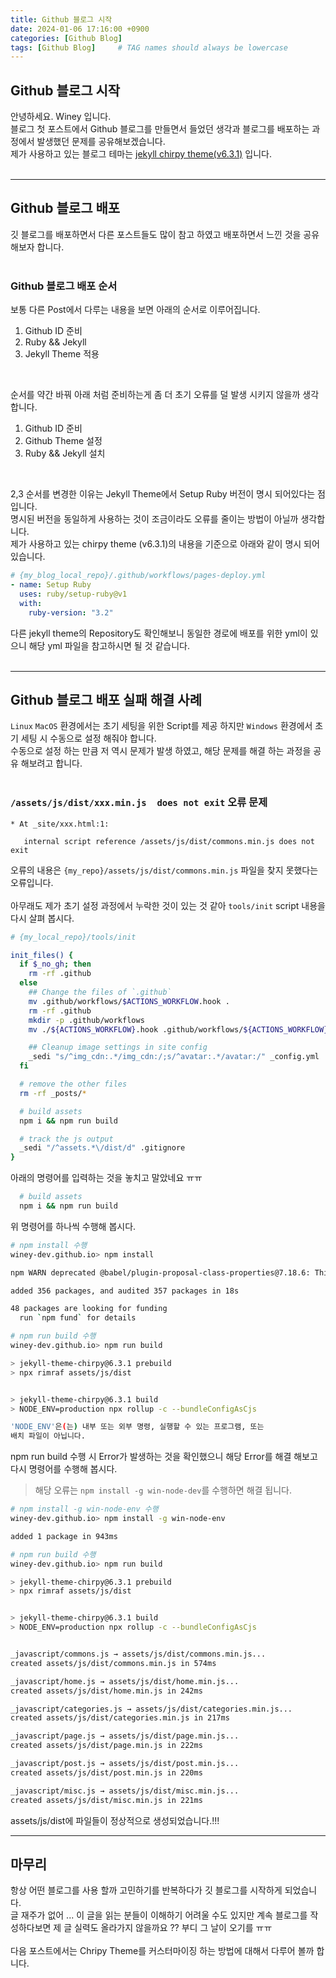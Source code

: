 ```yaml
---
title: Github 블로그 시작
date: 2024-01-06 17:16:00 +0900
categories: [Github Blog]
tags: [Github Blog]     # TAG names should always be lowercase
---
```


## Github 블로그 시작 

안녕하세요. Winey 입니다.<br>
블로그 첫 포스트에서 Github 블로그를 만들면서 들었던 생각과 블로그를 배포하는 과정에서 발생했던 문제를 공유해보겠습니다.<br>
제가 사용하고 있는 블로그 테마는 [jekyll chirpy theme(v6.3.1)](https://github.com/cotes2020/jekyll-theme-chirpy) 입니다.<br>
<br>

---

## Github 블로그 배포

깃 블로그를 배포하면서 다른 포스트들도 많이 참고 하였고 배포하면서 느낀 것을 공유해보자 합니다. <br>
<br>

### Github 블로그 배포 순서

보통 다른 Post에서 다루는 내용을 보면 아래의 순서로 이루어집니다.<br>
1. Github ID 준비 
2. Ruby && Jekyll 
3. Jekyll Theme 적용 
<br>

순서를 약간 바꿔 아래 처럼 준비하는게 좀 더 초기 오류를 덜 발생 시키지 않을까 생각합니다.<br>
1. Github ID 준비 
2. Github Theme 설정 
3. Ruby && Jekyll 설치
<br>

2,3 순서를 변경한 이유는 Jekyll Theme에서 Setup Ruby 버전이 명시 되어있다는 점 입니다.<br>
명시된 버전을 동일하게 사용하는 것이 조금이라도 오류를 줄이는 방법이 아닐까 생각합니다.<br>
제가 사용하고 있는 chirpy theme (v6.3.1)의 내용을 기준으로 아래와 같이 명시 되어 있습니다.<br>

```yaml
# {my_blog_local_repo}/.github/workflows/pages-deploy.yml
- name: Setup Ruby
  uses: ruby/setup-ruby@v1
  with:
    ruby-version: "3.2"
```
다른 jekyll theme의 Repository도 확인해보니 동일한 경로에 배포를 위한 yml이 있으니 해당 yml 파일을 참고하시면 될 것 같습니다.<br>
<br>

---

## Github 블로그 배포 실패 해결 사례

`Linux`  `MacOS` 환경에서는 초기 세팅을 위한 Script를 제공 하지만 `Windows` 환경에서 초기 세팅 시 수동으로 설정 해줘야 합니다.<br>
수동으로 설정 하는 만큼 저 역시 문제가 발생 하였고, 해당 문제를 해결 하는 과정을 공유 해보려고 합니다.<br>
<br>

### `/assets/js/dist/xxx.min.js  does not exit` 오류 문제

```
* At _site/xxx.html:1:

   internal script reference /assets/js/dist/commons.min.js does not exit 
```
오류의 내용은 `{my_repo}/assets/js/dist/commons.min.js` 파일을 찾지 못했다는 오류입니다. <br>
<br>
아무래도 제가 초기 설정 과정에서 누락한 것이 있는 것 같아 `tools/init` script 내용을 다시 살펴 봅시다. <br>

```bash
# {my_local_repo}/tools/init 

init_files() {
  if $_no_gh; then
    rm -rf .github
  else
    ## Change the files of `.github`
    mv .github/workflows/$ACTIONS_WORKFLOW.hook .
    rm -rf .github
    mkdir -p .github/workflows
    mv ./${ACTIONS_WORKFLOW}.hook .github/workflows/${ACTIONS_WORKFLOW}

    ## Cleanup image settings in site config
    _sedi "s/^img_cdn:.*/img_cdn:/;s/^avatar:.*/avatar:/" _config.yml
  fi

  # remove the other files
  rm -rf _posts/*

  # build assets
  npm i && npm run build

  # track the js output
  _sedi "/^assets.*\/dist/d" .gitignore
}
```

아래의 명령어를 입력하는 것을 놓치고 말았네요 ㅠㅠ <br>

```bash
  # build assets
  npm i && npm run build
```

위 명령어를 하나씩 수행해 봅시다.<br>

```bash
# npm install 수행 
winey-dev.github.io> npm install

npm WARN deprecated @babel/plugin-proposal-class-properties@7.18.6: This proposal has been merged to the ECMAScript standard and thus this plugin is no longer maintained. Please use @babel/plugin-transform-class-properties instead.

added 356 packages, and audited 357 packages in 18s

48 packages are looking for funding
  run `npm fund` for details
```

```bash
# npm run build 수행
winey-dev.github.io> npm run build

> jekyll-theme-chirpy@6.3.1 prebuild
> npx rimraf assets/js/dist


> jekyll-theme-chirpy@6.3.1 build
> NODE_ENV=production npx rollup -c --bundleConfigAsCjs

'NODE_ENV'은(는) 내부 또는 외부 명령, 실행할 수 있는 프로그램, 또는
배치 파일이 아닙니다.
```

npm run build 수행 시 Error가 발생하는 것을 확인했으니 해당 Error를 해결 해보고 다시 명령어를 수행해 봅시다.<br>
> 해당 오류는 `npm install -g win-node-dev`를 수행하면 해결 됩니다. 

```bash
# npm install -g win-node-env 수행
winey-dev.github.io> npm install -g win-node-env

added 1 package in 943ms

# npm run build 수행
winey-dev.github.io> npm run build

> jekyll-theme-chirpy@6.3.1 prebuild
> npx rimraf assets/js/dist


> jekyll-theme-chirpy@6.3.1 build
> NODE_ENV=production npx rollup -c --bundleConfigAsCjs


_javascript/commons.js → assets/js/dist/commons.min.js...
created assets/js/dist/commons.min.js in 574ms

_javascript/home.js → assets/js/dist/home.min.js...
created assets/js/dist/home.min.js in 242ms

_javascript/categories.js → assets/js/dist/categories.min.js...
created assets/js/dist/categories.min.js in 217ms

_javascript/page.js → assets/js/dist/page.min.js...
created assets/js/dist/page.min.js in 222ms

_javascript/post.js → assets/js/dist/post.min.js...
created assets/js/dist/post.min.js in 220ms

_javascript/misc.js → assets/js/dist/misc.min.js...
created assets/js/dist/misc.min.js in 221ms
```

assets/js/dist에 파일들이 정상적으로 생성되었습니다.!!!<br>

---

## 마무리 
항상 어떤 블로그를 사용 할까 고민하기를 반복하다가 깃 블로그를 시작하게 되었습니다.<br>
글 재주가 없어 ... 이 글을 읽는 분들이 이해하기 어려울 수도 있지만 계속 블로그를 작성하다보면 제 글 실력도 올라가지 않을까요 ??
부디 그 날이 오기를 ㅠㅠ <br>
<br>
다음 포스트에서는 Chripy Theme를 커스터마이징 하는 방법에 대해서 다루어 볼까 합니다.<br> 
